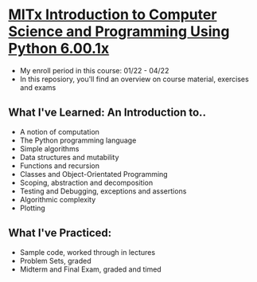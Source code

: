 # [MITx Introduction to Computer Science and Programming Using Python 6.00.1x ](https://www.edx.org/course/introduction-to-computer-science-and-programming-7)
* My enroll period in this course:  01/22 - 04/22
* In this reposiory, you'll find an overview on course material, exercises and exams

## What I've Learned: An Introduction to.. 
* A notion of computation
* The Python programming language
* Simple algorithms
* Data structures and mutability
* Functions and recursion
* Classes and Object-Orientated Programming 
* Scoping, abstraction and decomposition
* Testing and Debugging, exceptions and assertions
* Algorithmic complexity
* Plotting

## What I've Practiced:
* Sample code, worked through in lectures
* Problem Sets, graded 
* Midterm and Final Exam, graded and timed
